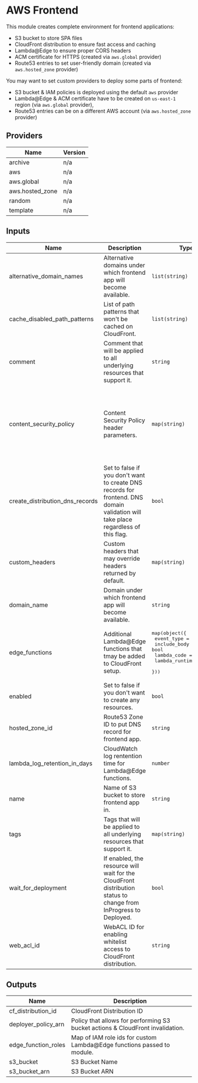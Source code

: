 # AWS Frontend

This module creates complete environment for frontend applications:
- S3 bucket to store SPA files
- CloudFront distribution to ensure fast access and caching
- Lambda@Edge to ensure proper CORS headers
- ACM certificate for HTTPS (created via `aws.global` provider)
- Route53 entries to set user-friendly domain (created via `aws.hosted_zone` provider)

You may want to set custom providers to deploy some parts of frontend:
- S3 bucket & IAM policies is deployed using the default `aws` provider
- Lambda@Edge & ACM certificate have to be created on `us-east-1` region (via `aws.global` provider),
- Route53 entries can be on a different AWS account (via `aws.hosted_zone` provider)

## Providers

| Name | Version |
|------|---------|
| archive | n/a |
| aws | n/a |
| aws.global | n/a |
| aws.hosted\_zone | n/a |
| random | n/a |
| template | n/a |

## Inputs

| Name | Description | Type | Default | Required |
|------|-------------|------|---------|:-----:|
| alternative\_domain\_names | Alternative domains under which frontend app will become available. | `list(string)` | `[]` | no |
| cache\_disabled\_path\_patterns | List of path patterns that won't be cached on CloudFront. | `list(string)` | `[]` | no |
| comment | Comment that will be applied to all underlying resources that support it. | `string` | `"Frontend application environment"` | no |
| content\_security\_policy | Content Security Policy header parameters. | `map(string)` | <pre>{<br>  "default-src": "'self' blob:",<br>  "font-src": "'self'",<br>  "img-src": "'self'",<br>  "object-src": "'none'",<br>  "script-src": "'self' 'unsafe-inline' 'unsafe-eval'",<br>  "style-src": "'self' 'unsafe-inline'",<br>  "worker-src": "blob:"<br>}</pre> | no |
| create\_distribution\_dns\_records | Set to false if you don't want to create DNS records for frontend. DNS domain validation will take place regardless of this flag. | `bool` | `true` | no |
| custom\_headers | Custom headers that may override headers returned by default. | `map(string)` | `{}` | no |
| domain\_name | Domain under which frontend app will become available. | `string` | n/a | yes |
| edge\_functions | Additional Lambda@Edge functions that tmay be added to CloudFront setup. | <pre>map(object({<br>    event_type     = string<br>    include_body   = bool<br>    lambda_code    = string<br>    lambda_runtime = string<br>  }))</pre> | `{}` | no |
| enabled | Set to false if you don't want to create any resources. | `bool` | `true` | no |
| hosted\_zone\_id | Route53 Zone ID to put DNS record for frontend app. | `string` | n/a | yes |
| lambda\_log\_retention\_in\_days | CloudWatch log rentention time for Lambda@Edge functions. | `number` | `14` | no |
| name | Name of S3 bucket to store frontend app in. | `string` | n/a | yes |
| tags | Tags that will be applied to all underlying resources that support it. | `map(string)` | `{}` | no |
| wait\_for\_deployment | If enabled, the resource will wait for the CloudFront distribution status to change from InProgress to Deployed. | `bool` | `false` | no |
| web\_acl\_id | WebACL ID for enabling whitelist access to CloudFront distribution. | `string` | n/a | yes |

## Outputs

| Name | Description |
|------|-------------|
| cf\_distribution\_id | CloudFront Distribution ID |
| deployer\_policy\_arn | Policy that allows for performing S3 bucket actions & CloudFront invalidation. |
| edge\_function\_roles | Map of IAM role ids for custom Lambda@Edge functions passed to module. |
| s3\_bucket | S3 Bucket Name |
| s3\_bucket\_arn | S3 Bucket ARN |

